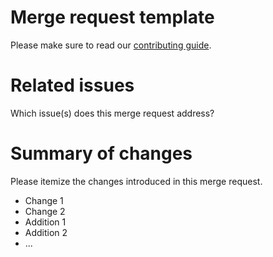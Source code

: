 # Merge request template

Please make sure to read our [contributing guide](https://graphdot.readthedocs.io/en/latest/contribute.html).

# Related issues

Which issue(s) does this merge request address?

# Summary of changes

Please itemize the changes introduced in this merge request.

- Change 1
- Change 2
- Addition 1
- Addition 2
- ...
